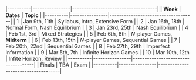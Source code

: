|----------|----------------|------------------------------------|
| **Week** | **Dates**      | **Topic**                          |
|----------|----------------|------------------------------------|
| 1        | Jan 9th,  11th | Syllabus, Intro, Extensive Form    |
| 2        | Jan 16th, 18th | Normal Form, Nash Equilibrium      |
| 3        | Jan 23rd, 25th | Nash Equilibrium                   |
| 4        | Feb 1st,  3rd  | Mixed Strategies                   |
| 5        | Feb 6th,  8th  | $N$-player Games, **Midterm**      |
| 6        | Feb 13th, 15th | $N$-player Games, Sequential Games |
| 7        | Feb 20th, 22nd | Sequential Games                   |
| 8        | Feb 27th, 29th | Imperfect Information              |
| 9        | Mar 5th,  7th  | Infinite Horizon Games             |
| 10       | Mar 10th, 12th | Infite Horizon, Review             |
|----------|----------------|------------------------------------|
| Finals   | TBA            | Exam                               |
|----------|----------------|------------------------------------|

